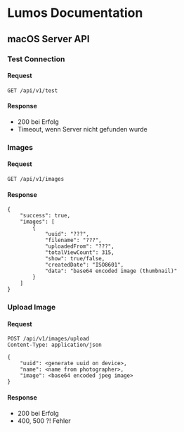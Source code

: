# Lumos Documentation

## macOS Server API


### Test Connection

#### Request 

```
GET /api/v1/test
```

#### Response

- 200 bei Erfolg
- Timeout, wenn Server nicht gefunden wurde

### Images

#### Request

```
GET /api/v1/images
```

#### Response

```
{
    "success": true,
    "images": [
        {
            "uuid": "???",
            "filename": "???",
            "uploadedFrom": "???",
            "totalViewCount": 315,
            "show": true/false,
            "createdDate": "ISO8601",
            "data": "base64 encoded image (thumbnail)"
        }
    ]
}
```

### Upload Image

#### Request

```
POST /api/v1/images/upload
Content-Type: application/json

{
    "uuid": <generate uuid on device>,
    "name": <name from photographer>,
    "image": <base64 encoded jpeg image>
}
```

#### Response

- 200 bei Erfolg
- 400, 500 ?! Fehler
